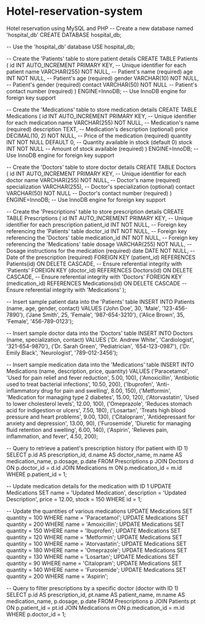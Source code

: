 # Hotel-reservation-system
Hotel reservation using MySQL and PHP
-- Create a new database named 'hospital_db'
CREATE DATABASE hospital_db;

-- Use the 'hospital_db' database
USE hospital_db;

-- Create the 'Patients' table to store patient details
CREATE TABLE Patients (
    id INT AUTO_INCREMENT PRIMARY KEY,  -- Unique identifier for each patient
    name VARCHAR(255) NOT NULL,         -- Patient's name (required)
    age INT NOT NULL,                   -- Patient's age (required)
    gender VARCHAR(10) NOT NULL,        -- Patient's gender (required)
    contact VARCHAR(50) NOT NULL        -- Patient's contact number (required)
) ENGINE=InnoDB;                       -- Use InnoDB engine for foreign key support

-- Create the 'Medications' table to store medication details
CREATE TABLE Medications (
    id INT AUTO_INCREMENT PRIMARY KEY,  -- Unique identifier for each medication
    name VARCHAR(255) NOT NULL,         -- Medication's name (required)
    description TEXT,                   -- Medication's description (optional)
    price DECIMAL(10, 2) NOT NULL,      -- Price of the medication (required)
    quantity INT NOT NULL DEFAULT 0,    -- Quantity available in stock (default 0)
    stock INT NOT NULL                  -- Amount of stock available (required)
) ENGINE=InnoDB;                       -- Use InnoDB engine for foreign key support

-- Create the 'Doctors' table to store doctor details
CREATE TABLE Doctors (
    id INT AUTO_INCREMENT PRIMARY KEY,  -- Unique identifier for each doctor
    name VARCHAR(255) NOT NULL,         -- Doctor's name (required)
    specialization VARCHAR(255),        -- Doctor's specialization (optional)
    contact VARCHAR(50) NOT NULL        -- Doctor's contact number (required)
) ENGINE=InnoDB;                       -- Use InnoDB engine for foreign key support

-- Create the 'Prescriptions' table to store prescription details
CREATE TABLE Prescriptions (
    id INT AUTO_INCREMENT PRIMARY KEY,  -- Unique identifier for each prescription
    patient_id INT NOT NULL,            -- Foreign key referencing the 'Patients' table
    doctor_id INT NOT NULL,             -- Foreign key referencing the 'Doctors' table
    medication_id INT NOT NULL,         -- Foreign key referencing the 'Medications' table
    dosage VARCHAR(255) NOT NULL,       -- Dosage instructions for the medication (required)
    date DATE NOT NULL,                 -- Date of the prescription (required)
    FOREIGN KEY (patient_id) REFERENCES Patients(id) ON DELETE CASCADE,  -- Ensure referential integrity with 'Patients'
    FOREIGN KEY (doctor_id) REFERENCES Doctors(id) ON DELETE CASCADE,    -- Ensure referential integrity with 'Doctors'
    FOREIGN KEY (medication_id) REFERENCES Medications(id) ON DELETE CASCADE  -- Ensure referential integrity with 'Medications'
);

-- Insert sample patient data into the 'Patients' table
INSERT INTO Patients (name, age, gender, contact)
VALUES 
('John Doe', 30, 'Male', '123-456-7890'),
('Jane Smith', 25, 'Female', '987-654-3210'),
('Alice Brown', 35, 'Female', '456-789-0123');

-- Insert sample doctor data into the 'Doctors' table
INSERT INTO Doctors (name, specialization, contact)
VALUES 
('Dr. Andrew White', 'Cardiologist', '321-654-9870'),
('Dr. Sarah Green', 'Pediatrician', '654-123-0987'),
('Dr. Emily Black', 'Neurologist', '789-012-3456');

-- Insert sample medication data into the 'Medications' table
INSERT INTO Medications (name, description, price, quantity) 
VALUES
('Paracetamol', 'Used for pain relief and fever reduction', 5.00, 100),
('Amoxicillin', 'Antibiotic used to treat bacterial infections', 10.50, 200),
('Ibuprofen', 'Anti-inflammatory drug for pain and swelling', 8.00, 150),
('Metformin', 'Medication for managing type 2 diabetes', 15.00, 120),
('Atorvastatin', 'Used to lower cholesterol levels', 12.00, 100),
('Omeprazole', 'Reduces stomach acid for indigestion or ulcers', 7.50, 180),
('Losartan', 'Treats high blood pressure and heart problems', 9.00, 130),
('Citalopram', 'Antidepressant for anxiety and depression', 13.00, 90),
('Furosemide', 'Diuretic for managing fluid retention and swelling', 6.00, 140),
('Aspirin', 'Relieves pain, inflammation, and fever', 4.50, 200);

-- Query to retrieve a patient's prescription history (for patient with ID 1)
SELECT p.id AS prescription_id, d.name AS doctor_name, m.name AS medication_name, p.dosage, p.date
FROM Prescriptions p
JOIN Doctors d ON p.doctor_id = d.id
JOIN Medications m ON p.medication_id = m.id
WHERE p.patient_id = 1;

-- Update medication details for the medication with ID 1
UPDATE Medications 
SET name = 'Updated Medication', description = 'Updated Description', price = 12.00, stock = 150
WHERE id = 1;

-- Update the quantities of various medications
UPDATE Medications SET quantity = 100 WHERE name = 'Paracetamol';
UPDATE Medications SET quantity = 200 WHERE name = 'Amoxicillin';
UPDATE Medications SET quantity = 150 WHERE name = 'Ibuprofen';
UPDATE Medications SET quantity = 120 WHERE name = 'Metformin';
UPDATE Medications SET quantity = 100 WHERE name = 'Atorvastatin';
UPDATE Medications SET quantity = 180 WHERE name = 'Omeprazole';
UPDATE Medications SET quantity = 130 WHERE name = 'Losartan';
UPDATE Medications SET quantity = 90 WHERE name = 'Citalopram';
UPDATE Medications SET quantity = 140 WHERE name = 'Furosemide';
UPDATE Medications SET quantity = 200 WHERE name = 'Aspirin';

-- Query to filter prescriptions by a specific doctor (doctor with ID 1)
SELECT p.id AS prescription_id, pt.name AS patient_name, m.name AS medication_name, p.dosage, p.date
FROM Prescriptions p
JOIN Patients pt ON p.patient_id = pt.id
JOIN Medications m ON p.medication_id = m.id
WHERE p.doctor_id = 1;
